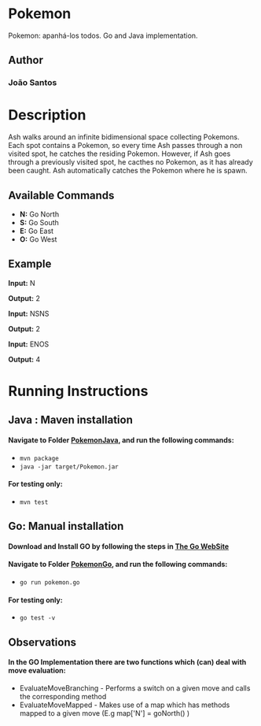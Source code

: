 # Pokemon 
Pokemon: apanhá-los todos. Go and Java implementation.

## Author
### João Santos

# Description
Ash walks around an infinite bidimensional space collecting Pokemons. Each spot contains a Pokemon, so every time Ash passes through a non visited spot, he catches the residing Pokemon. However, if Ash goes through a previously visited spot, he cacthes no Pokemon, as it has already been caught. Ash automatically catches the Pokemon where he is spawn.

## Available Commands


* __N:__ Go North
* __S:__ Go South
* __E:__ Go East
* __O:__ Go West

## Example

__Input:__ N

__Output:__ 2

__Input:__ NSNS

__Output:__ 2

__Input:__ ENOS

__Output:__ 4

# Running Instructions
## Java : Maven installation
#### Navigate to Folder [PokemonJava](./PokemonJava), and run the following commands:
* `mvn package`  
* `java -jar target/Pokemon.jar`

#### For testing only:
* `mvn test`

## Go: Manual installation
#### Download and Install GO by following the steps in [The Go WebSite](https://golang.org/doc/install)
#### Navigate to Folder [PokemonGo](./PokemonGo), and run the following commands:
* `go run pokemon.go`  

#### For testing only:
* `go test -v`

## Observations
#### In the GO Implementation there are two functions which (can) deal with move evaluation:
* EvaluateMoveBranching - Performs a switch on a given move and calls the corresponding method
* EvaluateMoveMapped - Makes use of a map which has methods mapped to a given move (E.g map['N'] = goNorth() )
